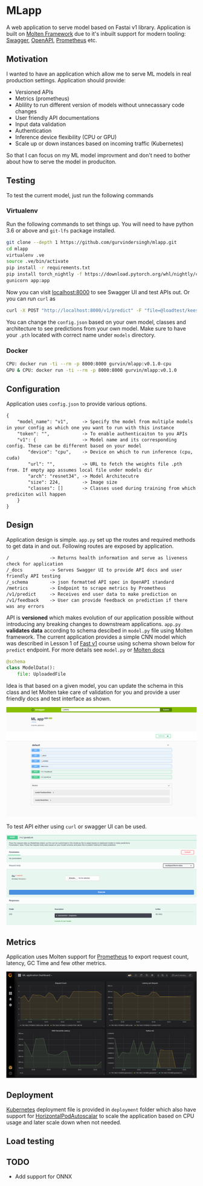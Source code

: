# MLapp

A web application to serve model based on Fastai v1 library. Application is built on [Molten Framework](https://moltenframework.com/) due to it's inbuilt support for modern tooling: [Swagger](https://swagger.io/), [OpenAPI](https://www.openapis.org/), [Prometheus](https://prometheus.io/) etc.

## Motivation

I wanted to have an application which allow me to serve ML models in real production settings. Application should provide:

* Versioned APIs
* Metrics (prometheus)
* Ablility to run different version of models without unnecassary code changes
* User friendly API documentations
* Input data validation
* Authentication
* Inference device flexibility (CPU or GPU)
* Scale up or down instances based on incoming traffic (Kubernetes)

So that I can focus on my ML model improvment and don't need to bother about how to serve the model in produciton.

## Testing

To test the current model, just run the following commands

### Virtualenv

Run the following commands to set things up. You will need to have python 3.6 or above and `git-lfs` package installed.

```bash
git clone --depth 1 https://github.com/gurvindersingh/mlapp.git
cd mlapp
virtualenv .ve
source .ve/bin/activate
pip install -r requirements.txt
pip install torch_nightly -f https://download.pytorch.org/whl/nightly/cpu/torch_nightly.html
gunicorn app:app
```

Now you can visit [localhost:8000](http://localhost:8000/_docs) to see Swagger UI and test APIs out. Or you can run `curl` as

```bash
curl -X POST "http://localhost:8000/v1/predict" -F "file=@loadtest/keeshond.jpg"
```

 You can change the `config.json` based on your own model, classes and architecture to see predictions from your own model. Make sure to have your `.pth` located with correct name under `models` directory.

### Docker

```bash
CPU: docker run -ti --rm -p 8000:8000 gurvin/mlapp:v0.1.0-cpu
GPU & CPU: docker run -ti --rm -p 8000:8000 gurvin/mlapp:v0.1.0
```

## Configuration

Application uses `config.json` to provide various options.

```raw
{
    "model_name": "v1",     -> Specify the model from multiple models in your config as which one you want to run with this instance
    "token": "",            -> To enable authenticaiton to you APIs
    "v1": {                 -> Model name and its corresponding config. These can be different based on your model
        "device": "cpu",    -> Device on which to run inference (cpu, cuda)
        "url": "",          -> URL to fetch the weights file .pth from. If empty app assumes local file under models dir
        "arch": "resnet34", -> Model Architecutre
        "size": 224,        -> Image size
        "classes": []       -> Classes used during training from which prediciton will happen
    }
}
```

## Design

Application design is simple. `app.py` set up the routes and required methods to get data in and out. Following routes are exposed by application.

```
/               -> Returns health information and serve as liveness check for application
/_docs          -> Serves Swagger UI to provide API docs and user friendly API testing
/_schema        -> json formatted API spec in OpenAPI standard
/metrics        -> Endpoint to scrape metrics by Prometheus
/v1/predict     -> Receives end user data to make prediction on
/v1/feedback    -> User can provide feedback on prediction if there was any errors
```

API is **versioned** which makes evolution of our application possible without introducing any breaking changes to downstream applications. `app.py` **validates data** according to schema descibed in `model.py` file using Molten framework. The current application provides a simple CNN model which was described in Lesson 1 of [Fast v1](https://github.com/fastai/fastai/) course using schema shown below for `predict` endpoint. For more details see `model.py` or [Molten docs](http://moltenframework.com/)

```python
@schema
class ModelData():
    file: UploadedFile
```

Idea is that based on a given model, you can update the schema in this class and let Molten take care of validation for you and provide a user friendly docs and test interface as shown.

![alt text](figures/swagger-docs.png "Swagger Docs UI")

To test API either using `curl` or swagger UI can be used.

![alt text](figures/predict-ui.png "Predict Test")

## Metrics

Application uses Molten support for [Prometheus](https://prometheus.io/) to export request count, latency, GC Time and few other metrics.

![alt text](figures/grafana.png "Prometheus Metrics Dashboard")

## Deployment

[Kubernetes](https://kubernetes.io/) deployment file is provided in `deployment` folder which also have support for [HorizontalPodAutoscalar](https://kubernetes.io/docs/tasks/run-application/horizontal-pod-autoscale/) to scale the application based on CPU usage and later scale down when not needed.

## Load testing

## TODO

* Add support for ONNX
